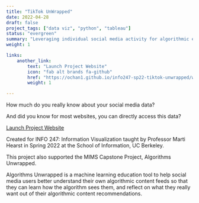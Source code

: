 ```yaml
---
title: "TikTok UnWrapped"
date: 2022-04-28
draft: false
project_tags: ["data viz", "python", "tableau"]
status: "evergreen"
summary: "Leveraging individual social media activity for algorithmic education"
weight: 1

links:
    another_link:
        text: "Launch Project Website"
        icon: "fab alt brands fa-github"
        href: "https://ochan1.github.io/info247-sp22-tiktok-unwrapped/website/"
        weight: 1

---
```

How much do you really know about your social media data?

And did you know for most websites, you can directly access this data? 


[Launch Project Website](https://ochan1.github.io/info247-sp22-tiktok-unwrapped/website/)

Created for INFO 247: Information Visualization taught by Professor Marti Hearst in Spring 2022 at the School of Information, UC Berkeley.


This project also supported the MIMS Capstone Project, Algorithms Unwrapped.


Algorithms Unwrapped is a machine learning education tool to help social media users better understand their own algorithmic content feeds so that they can learn how the algorithm sees them, and reflect on what they really want out of their algorithmic content recommendations. 


